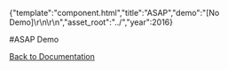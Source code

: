{"template":"component.html","title":"ASAP","demo":"[No Demo]\r\n\r\n<!-- <a href=\"../site/extra/asap/\" target=\"_blank\">Launch the Demo</a> -->","asset_root":"../","year":2016}

 #ASAP Demo
<p class="back_link"><a href="http://beta.formstone.it/components/asap">Back to Documentation</a></p>